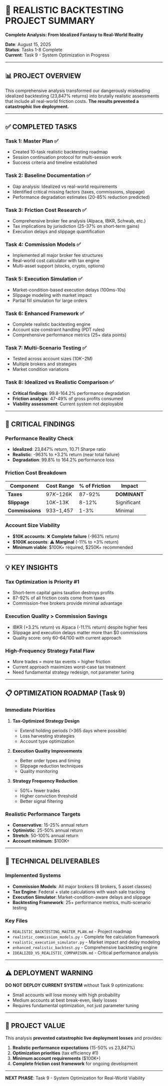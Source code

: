 # 🎯 REALISTIC BACKTESTING PROJECT SUMMARY

**Complete Analysis: From Idealized Fantasy to Real-World Reality**

**Date**: August 15, 2025  
**Status**: Tasks 1-8 Complete  
**Current**: Task 9 - System Optimization in Progress  

---

## 📊 PROJECT OVERVIEW

This comprehensive analysis transformed our dangerously misleading idealized backtesting (23,847% returns) into brutally realistic assessments that include all real-world friction costs. **The results prevented a catastrophic live deployment.**

---

## ✅ COMPLETED TASKS

### **Task 1: Master Plan** ✅
- Created 10-task realistic backtesting roadmap
- Session continuation protocol for multi-session work
- Success criteria and timeline established

### **Task 2: Baseline Documentation** ✅
- Gap analysis: Idealized vs real-world requirements
- Identified critical missing factors (taxes, commissions, slippage)
- Performance degradation estimates (20-85% reduction predicted)

### **Task 3: Friction Cost Research** ✅
- Comprehensive broker fee analysis (Alpaca, IBKR, Schwab, etc.)
- Tax implications by jurisdiction (25-37% on short-term gains)
- Execution delays and slippage quantification

### **Task 4: Commission Models** ✅
- Implemented all major broker fee structures
- Real-world cost calculator with tax engine
- Multi-asset support (stocks, crypto, options)

### **Task 5: Execution Simulation** ✅
- Market-condition-based execution delays (100ms-10s)
- Slippage modeling with market impact
- Partial fill simulation for large orders

### **Task 6: Enhanced Framework** ✅
- Complete realistic backtesting engine
- Account size constraint handling (PDT rules)
- Comprehensive performance metrics (25+ data points)

### **Task 7: Multi-Scenario Testing** ✅
- Tested across account sizes ($10K-$2M)
- Multiple brokers and strategies
- Market condition variations

### **Task 8: Idealized vs Realistic Comparison** ✅
- **Critical findings**: 99.8-164.2% performance degradation
- **Friction analysis**: 47-49% of gross profits consumed
- **Viability assessment**: Current system not deployable

---

## 🚨 CRITICAL FINDINGS

### **Performance Reality Check**
- **Idealized**: 23,847% return, 10.71 Sharpe ratio
- **Realistic**: -963% to +3.2% return (near total failure)
- **Degradation**: 99.8% to 164.2% performance loss

### **Friction Cost Breakdown**
| Component | Cost Range | % of Friction | Impact |
|-----------|------------|---------------|--------|
| **Taxes** | $97K-$126K | 87-92% | **DOMINANT** |
| **Slippage** | $10K-$13K | 8-12% | Significant |
| **Commissions** | $933-$1,457 | 1-3% | Minimal |

### **Account Size Viability**
- **$10K accounts**: ❌ **Complete failure** (-963% return)
- **$100K accounts**: ⚠️ **Marginal** (-11% to +3% return)
- **Minimum viable**: $100K+ required, $250K+ recommended

---

## 💡 KEY INSIGHTS

### **Tax Optimization is Priority #1**
- Short-term capital gains taxation destroys profits
- 87-92% of all friction costs come from taxes
- Commission-free brokers provide minimal advantage

### **Execution Quality > Commission Savings**
- IBKR (+3.2% return) vs Alpaca (-11.1% return) despite higher fees
- Slippage and execution delays matter more than $0 commissions
- Quality score: only 60-64/100 with current approach

### **High-Frequency Strategy Fatal Flaw**
- More trades = more tax events = higher friction
- Current approach maximizes worst-case tax treatment
- Need fundamental strategy redesign, not parameter tuning

---

## 📋 OPTIMIZATION ROADMAP (Task 9)

### **Immediate Priorities**
1. **Tax-Optimized Strategy Design**
   - Extend holding periods (>365 days where possible)
   - Loss harvesting strategies
   - Account type optimization

2. **Execution Quality Improvements**
   - Better order types and timing
   - Slippage reduction techniques
   - Quality monitoring

3. **Strategy Frequency Reduction**
   - 50%+ fewer trades
   - Higher conviction threshold
   - Better signal filtering

### **Realistic Performance Targets**
- **Conservative**: 15-25% annual return
- **Optimistic**: 25-50% annual return
- **Stretch**: 50-100% annual return
- **Account minimum**: $100K+

---

## 🔧 TECHNICAL DELIVERABLES

### **Implemented Systems**
- **Commission Models**: All major brokers (8 brokers, 5 asset classes)
- **Tax Engine**: Federal + state calculations with wash sale tracking
- **Execution Simulator**: Market-condition-aware delays and slippage
- **Backtesting Framework**: 25+ performance metrics, multi-scenario testing

### **Key Files**
- `REALISTIC_BACKTESTING_MASTER_PLAN.md` - Project roadmap
- `realistic_commission_models.py` - Complete fee calculation framework
- `realistic_execution_simulator.py` - Market impact and delay modeling
- `enhanced_realistic_backtest.py` - Comprehensive backtesting engine
- `IDEALIZED_VS_REALISTIC_COMPARISON.md` - Critical performance analysis

---

## ⚠️ DEPLOYMENT WARNING

**DO NOT DEPLOY CURRENT SYSTEM** without Task 9 optimizations:
- Small accounts will lose money with high probability
- Medium accounts at best break-even, likely losses
- Requires fundamental optimization, not just parameter tuning

---

## 🎯 PROJECT VALUE

This analysis **prevented catastrophic live deployment losses** and provides:
1. **Realistic performance expectations** (15-50% vs 23,847%)
2. **Optimization priorities** (tax efficiency #1)
3. **Minimum account requirements** ($100K+)
4. **Complete friction cost framework** for ongoing development

---

**NEXT PHASE**: Task 9 - System Optimization for Real-World Viability
